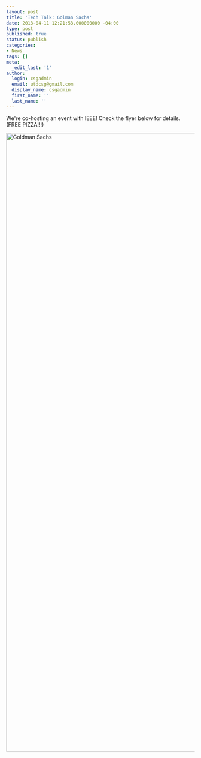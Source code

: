 ```yaml
---
layout: post
title: 'Tech Talk: Golman Sachs'
date: 2013-04-11 12:21:53.000000000 -04:00
type: post
published: true
status: publish
categories:
- News
tags: []
meta:
  _edit_last: '1'
author:
  login: csgadmin
  email: utdcsg@gmail.com
  display_name: csgadmin
  first_name: ''
  last_name: ''
---
```


We're co-hosting an event with IEEE! Check the flyer below for details. (FREE PIZZA!!!)

[<img src="{{ site.baseurl }}/assets/Goldman-Sachs.jpg" alt="Goldman Sachs" class="aligncenter size-full wp-image-342" width="1275" height="1650" />](https://csg.utdallas.edu/wp-content/uploads/2013/04/Goldman-Sachs.jpg)
